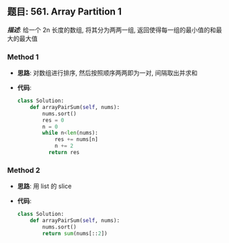 ## 题目:  561.  Array Partition 1

***描述***: 给一个 2n 长度的数组, 将其分为两两一组, 返回使得每一组的最小值的和最大的最大值

### Method 1

- **思路**: 对数组进行排序, 然后按照顺序两两即为一对, 间隔取出并求和

  

- **代码**:

  ```python
  class Solution:
      def arrayPairSum(self, nums):
          nums.sort()
          res = 0
          n = 0
          while n<len(nums):
              res += nums[n]
              n += 2
         	return res
  ```


### Method 2

- **思路**: 用 list 的 slice

  

- **代码**:

  ```python 
  class Solution:
      def arrayPairSum(self, nums):
          nums.sort()
          return sum(nums[::2])
  ```

  

